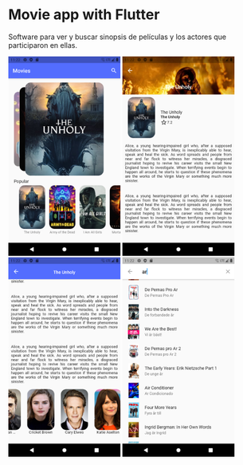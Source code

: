 # Movie app with Flutter
Software para ver y buscar sinopsis de películas y los actores que participaron en ellas.

<img src="screenshot/movie-app.png" height="400" />  <img src="screenshot/movie-app-2.png" height="400" />
<img src="screenshot/movie-app-3.png" height="400" />  <img src="screenshot/movie-app-4.png" height="400" />

